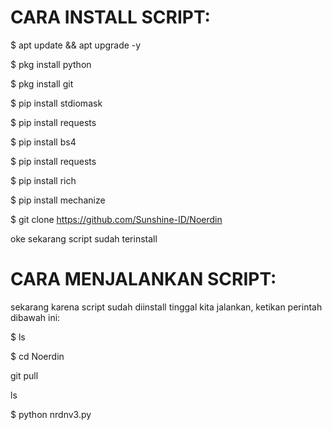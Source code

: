 # CARA INSTALL SCRIPT:
$ apt update && apt upgrade -y

$ pkg install python

$ pkg install git

$ pip install stdiomask

$ pip install requests

$ pip install bs4

$ pip install requests

$ pip install rich

$ pip install mechanize

$ git clone https://github.com/Sunshine-ID/Noerdin


oke sekarang script sudah terinstall

# CARA MENJALANKAN SCRIPT:

sekarang karena script sudah diinstall tinggal kita jalankan, ketikan perintah dibawah ini:

$ ls

$ cd Noerdin

git pull

ls

$ python nrdnv3.py
